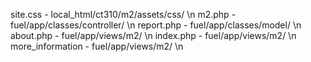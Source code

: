 site.css - local_html/ct310/m2/assets/css/ \n
m2.php - fuel/app/classes/controller/ \n
report.php - fuel/app/classes/model/ \n
about.php - fuel/app/views/m2/ \n
index.php - fuel/app/views/m2/ \n
more_information - fuel/app/views/m2/ \n
